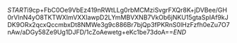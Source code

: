 $START$i9cp+FbC0Oe9VbEz419nRWtLLg0rbMCMziSvgrFXQr8K+jDVBee/GH0rVlnN4yO8TKTWXImVXXIawpD2LYmMBVXNB7VkOb6jNKU15gtaSpIAf9kJDK9ORx2qcxQccmbxDt8NMWe3g9c886Br7bjQp3fPKRnS0lHzFzfh0eZu7O7nAw/aDGy58Ze9Ug1DJFD/1cZoAewetg+eKc1be73doA==$END$